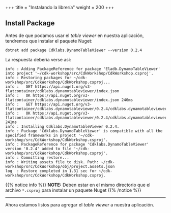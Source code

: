 +++
title = "Instalando la librería"
weight = 200
+++

## Install Package

Antes de que podamos usar el _table viewer_ en nuestra aplicación, tendremos que 
instalar el paquete Nuget:

```
dotnet add package Cdklabs.DynamoTableViewer --version 0.2.4
```

La respuesta debería verse así:

```
info : Adding PackageReference for package 'Eladb.DynamoTableViewer' into project '~/cdk-workshop/src/CdkWorkshop/CdkWorkshop.csproj'.
info : Restoring packages for ~/cdk-workshop/src/CdkWorkshop/CdkWorkshop.csproj...
info :   GET https://api.nuget.org/v3-flatcontainer/cdklabs.dynamotableviewer/index.json
info :   OK https://api.nuget.org/v3-flatcontainer/cdklabs.dynamotableviewer/index.json 240ms
info :   GET https://api.nuget.org/v3-flatcontainer/cdklabs.dynamotableviewer/0.2.4/cdklabs.dynamotableviewer.0.2.4.nupkg
info :   OK https://api.nuget.org/v3-flatcontainer/cdklabs.dynamotableviewer/0.2.4/cdklabs.dynamotableviewer.0.2.4.nupkg 241ms
info : Installing Cdklabs.DynamoTableViewer 0.2.4.
info : Package 'Cdklabs.DynamoTableViewer' is compatible with all the specified frameworks in project '~/cdk-workshop/src/CdkWorkshop/CdkWorkshop.csproj'.
info : PackageReference for package 'Cdklabs.DynamoTableViewer' version '0.2.4' added to file '~/cdk-workshop/src/CdkWorkshop/CdkWorkshop.csproj'.
info : Committing restore...
info : Writing assets file to disk. Path: ~/cdk-workshop/src/CdkWorkshop/obj/project.assets.json
log  : Restore completed in 1.31 sec for ~/cdk-workshop/src/CdkWorkshop/CdkWorkshop.csproj.
```

{{% notice info %}}
**NOTE:** Deben estar en el mismo directorio que el archivo `*.csproj` para instalar un paquete Nuget
{{% /notice %}}

----

Ahora estamos listos para agregar el _table viewer_ a nuestra aplicación.
